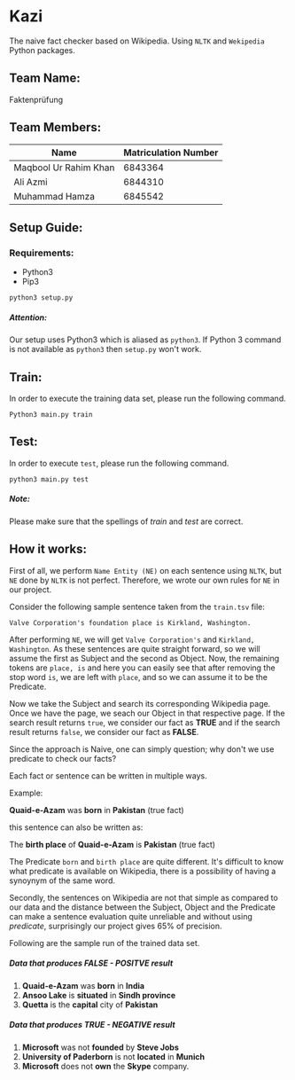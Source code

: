 Kazi
====
The naive fact checker based on Wikipedia. Using `NLTK` and `Wekipedia` Python packages.

## Team Name:
Faktenprüfung

## Team Members:
Name | Matriculation Number
------------ | -------------
Maqbool Ur Rahim Khan | 6843364
Ali Azmi | 6844310 
Muhammad Hamza | 6845542

## Setup Guide:

### Requirements:
* Python3
* Pip3 

```
python3 setup.py
```

##### Attention: 
Our setup uses Python3 which is aliased as `python3`. If Python 3 command is not available as `python3` then `setup.py` won't work. 

## Train:
In order to execute the training data set, please run the following command.
```
Python3 main.py train
```

## Test:
In order to execute `test`, please run the following command.
```
python3 main.py test
```
##### Note: 
Please make sure that the spellings of *train* and *test* are correct.

## How it works:

First of all, we perform `Name Entity (NE)` on each sentence using `NLTK`, but `NE` done by `NLTK` is not perfect. Therefore, we wrote our own rules for `NE` in our project.

Consider the following sample sentence taken from the `train.tsv` file:

```
Valve Corporation's foundation place is Kirkland, Washington.
``` 
After performing `NE`, we will get `Valve Corporation's` and `Kirkland, Washington`. As these sentences are quite straight forward,  so we will assume the first as Subject and the second as Object. Now, the remaining tokens are `place, is` and here you can easily see that after removing the stop word `is`, we are left with `place`, and so we can assume it to be the Predicate.

Now we take the Subject and search its corresponding Wikipedia page. Once we have the page, we seach our Object in that respective page. If the search result returns `true`, we consider our fact as **TRUE** and if the search result returns `false`, we consider our fact as **FALSE**.

Since the approach is Naive, one can simply question; why don't we use predicate to check our facts?

Each fact or sentence can be written in multiple ways.

Example:

**Quaid-e-Azam** was **born** in **Pakistan**  (true fact)

this sentence can also be written as:

The **birth place** of **Quaid-e-Azam** is **Pakistan** (true fact)

The Predicate `born` and `birth place` are quite different. It's difficult to know what predicate is available on Wikipedia, there is a possibility of having a synoynym of the same word. 

Secondly, the sentences on Wikipedia are not that simple as compared to our data and the distance between the Subject, Object and the Predicate can make a sentence evaluation quite unreliable and without using *predicate*, surprisingly our project gives 65% of precision.

Following are the sample run of the trained data set.

##### Data that produces FALSE - POSITVE result
1. **Quaid-e-Azam** was **born** in **India**
1. **Ansoo Lake** is **situated** in **Sindh province**
1. **Quetta** is the **capital** city of **Pakistan**

##### Data that produces TRUE - NEGATIVE result
1. **Microsoft** was not **founded** by **Steve Jobs**
1. **University of Paderborn** is not **located** in **Munich**
1. **Microsoft** does not **own** the **Skype** company.


